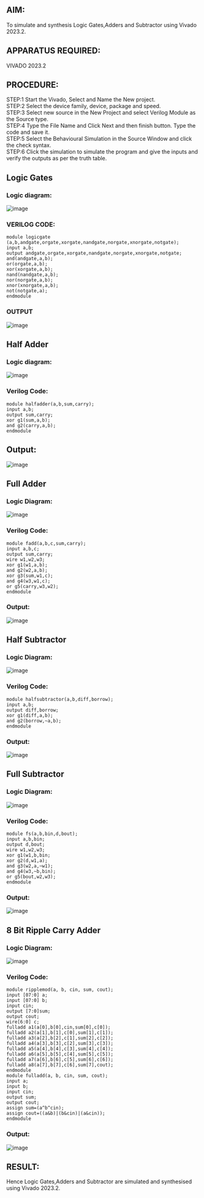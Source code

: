 
## AIM:
To simulate and synthesis Logic Gates,Adders and Subtractor using Vivado 2023.2.

## APPARATUS REQUIRED:
VIVADO 2023.2

## PROCEDURE:
STEP:1 Start the Vivado, Select and Name the New project.<br>
STEP:2 Select the device family, device, package and speed. <br>
STEP:3 Select new source in the New Project and select Verilog Module as the Source type.<br>
STEP:4 Type the File Name and Click Next and then finish button. Type the code and save it.<br>
STEP:5 Select the Behavioural Simulation in the Source Window and click the check syntax.<br>
STEP:6 Click the simulation to simulate the program and give the inputs and verify the outputs as per the truth table.

## Logic Gates
### Logic diagram:
![image](https://github.com/Nandhak23/VLSI-LAB-EXP-1/assets/160568515/8d5f665a-8d79-4e20-b8b6-4aec6792457d)

### VERILOG CODE:
```
module logicgate (a,b,andgate,orgate,xorgate,nandgate,norgate,xnorgate,notgate);
input a,b;  
output andgate,orgate,xorgate,nandgate,norgate,xnorgate,notgate;
and(andgate,a,b);
or(orgate,a,b);
xor(xorgate,a,b);
nand(nandgate,a,b); 
nor(norgate,a,b);
xnor(xnorgate,a,b);
not(notgate,a);
endmodule
```
### OUTPUT
![image](https://github.com/Nandhak23/VLSI-LAB-EXP-1/assets/160568515/d8486371-fb12-42c3-857b-a07769431d58)

## Half Adder
### Logic diagram:
![image](https://github.com/Nandhak23/VLSI-LAB-EXP-1/assets/160568515/83b2aaa3-8d8c-49a7-b2a2-245f4b8f15c0)

### Verilog Code:
```
module halfadder(a,b,sum,carry);
input a,b;
output sum,carry;
xor g1(sum,a,b);
and g2(carry,a,b);
endmodule
```
## Output:
![image](https://github.com/Nandhak23/VLSI-LAB-EXP-1/assets/160568515/899febaf-8dd9-437c-a020-7bfabc325744)

## Full Adder
### Logic Diagram:
![image](https://github.com/Nandhak23/VLSI-LAB-EXP-1/assets/160568515/d5e881b8-9d24-44b5-9eb1-5da8c571fed1)

### Verilog Code:
```
module fadd(a,b,c,sum,carry);
input a,b,c;
output sum,carry;
wire w1,w2,w3;
xor g1(w1,a,b);
and g2(w2,a,b);
xor g3(sum,w1,c);
and g4(w3,w1,c);
or g5(carry,w3,w2);
endmodule
```
### Output:
![image](https://github.com/Nandhak23/VLSI-LAB-EXP-1/assets/160568515/2d0e08a8-cf89-4c32-9573-d4b0dd3d7e21)

## Half Subtractor
### Logic Diagram:
![image](https://github.com/Nandhak23/VLSI-LAB-EXP-1/assets/160568515/85538d37-8bb8-428f-b925-1948e5b9e110)

### Verilog Code:
```
module halfsubtractor(a,b,diff,borrow);
input a,b;
output diff,borrow;
xor g1(diff,a,b);
and g2(borrow,~a,b);
endmodule
```
### Output:
![image](https://github.com/Nandhak23/VLSI-LAB-EXP-1/assets/160568515/c28eb265-4172-4333-9123-c8dac16d2896)

## Full Subtractor
### Logic Diagram:

![image](https://github.com/Nandhak23/VLSI-LAB-EXP-1/assets/160568515/ccc4b436-a445-49e2-af3e-2e7384396226)

### Verilog Code:
```
module fs(a,b,bin,d,bout);
input a,b,bin; 
output d,bout;
wire w1,w2,w3;
xor g1(w1,b,bin; 
xor g2(d,w1,a);
and g3(w2,a,~w1);
and g4(w3,~b,bin);
or g5(bout,w2,w3);
endmodule
```
### Output:
![image](https://github.com/Nandhak23/VLSI-LAB-EXP-1/assets/160568515/ba7ad7a8-a658-4349-850c-97afb4f251ab)

## 8 Bit Ripple Carry Adder
### Logic Diagram:
![image](https://github.com/Nandhak23/VLSI-LAB-EXP-1/assets/160568515/22a9619d-ee7d-4548-ae14-9184b3305c52)

### Verilog Code:
```
module ripplemod(a, b, cin, sum, cout);
input [07:0] a;
input [07:0] b;
input cin;
output [7:0]sum;
output cout;
wire[6:0] c;
fulladd a1(a[0],b[0],cin,sum[0],c[0]);
fulladd a2(a[1],b[1],c[0],sum[1],c[1]);
fulladd a3(a[2],b[2],c[1],sum[2],c[2]);
fulladd a4(a[3],b[3],c[2],sum[3],c[3]);
fulladd a5(a[4],b[4],c[3],sum[4],c[4]);
fulladd a6(a[5],b[5],c[4],sum[5],c[5]);
fulladd a7(a[6],b[6],c[5],sum[6],c[6]);
fulladd a8(a[7],b[7],c[6],sum[7],cout);
endmodule
module fulladd(a, b, cin, sum, cout);
input a;
input b;
input cin;
output sum;
output cout;
assign sum=(a^b^cin);
assign cout=((a&b)|(b&cin)|(a&cin));
endmodule
```
### Output:
![image](https://github.com/Nandhak23/VLSI-LAB-EXP-1/assets/160568515/0bb04d3c-cd4a-42d1-8a09-32979492223b)

## RESULT:
Hence Logic Gates,Adders and Subtractor are simulated and synthesised using Vivado 2023.2.
